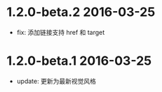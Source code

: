 1.2.0-beta.2 2016-03-25
================
* fix: 添加链接支持 href 和 target


1.2.0-beta.1 2016-03-25
================
* update: 更新为最新视觉风格
